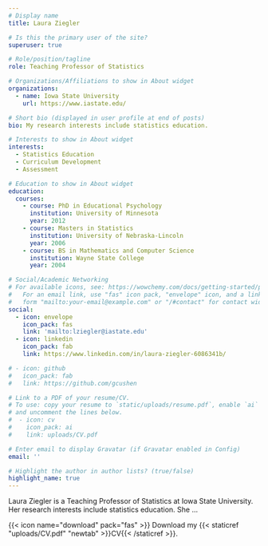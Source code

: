 ```yaml
---
# Display name
title: Laura Ziegler

# Is this the primary user of the site?
superuser: true

# Role/position/tagline
role: Teaching Professor of Statistics

# Organizations/Affiliations to show in About widget
organizations:
  - name: Iowa State University
    url: https://www.iastate.edu/

# Short bio (displayed in user profile at end of posts)
bio: My research interests include statistics education.

# Interests to show in About widget
interests:
  - Statistics Education
  - Curriculum Development
  - Assessment

# Education to show in About widget
education:
  courses:
    - course: PhD in Educational Psychology
      institution: University of Minnesota
      year: 2012
    - course: Masters in Statistics
      institution: University of Nebraska-Lincoln
      year: 2006
    - course: BS in Mathematics and Computer Science
      institution: Wayne State College
      year: 2004

# Social/Academic Networking
# For available icons, see: https://wowchemy.com/docs/getting-started/page-builder/#icons
#   For an email link, use "fas" icon pack, "envelope" icon, and a link in the
#   form "mailto:your-email@example.com" or "/#contact" for contact widget.
social:
  - icon: envelope
    icon_pack: fas
    link: 'mailto:lziegler@iastate.edu'
  - icon: linkedin
    icon_pack: fab
    link: https://www.linkedin.com/in/laura-ziegler-6086341b/

# - icon: github
#   icon_pack: fab
#   link: https://github.com/gcushen

# Link to a PDF of your resume/CV.
# To use: copy your resume to `static/uploads/resume.pdf`, enable `ai` icons in `params.toml`,
# and uncomment the lines below.
#  - icon: cv
#    icon_pack: ai
#    link: uploads/CV.pdf

# Enter email to display Gravatar (if Gravatar enabled in Config)
email: ''

# Highlight the author in author lists? (true/false)
highlight_name: true
---
```


Laura Ziegler is a Teaching Professor of Statistics at Iowa State University. Her research interests include statistics education. She ...

{{< icon name="download" pack="fas" >}} Download my {{< staticref "uploads/CV.pdf" "newtab" >}}CV{{< /staticref >}}.
